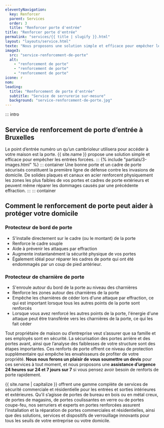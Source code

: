 ```yaml
---
eleventyNavigation:
  key: Renforcer
  parent: Services
  order: 3
  title: "Renforcer porte d'entrée"
title: "Renforcer porte d'entrée"
permalink: "services/{{ title | slugify }}.html"
layout: "layouts/service.html"
texte: "Nous proposons une solution simple et efficace pour empêcher les entrées forcées. Une bonne porte et un cadre de porte sécurisés constituent la première ligne de défense contre les invasions de domicile."
image3:
  src: "service-renforcement-de-porte"
  alt:
    - "renforcement de porte"
    - "renforcement de porte"
    - "renforcement de porte"
icone: r
nom:
leading:
  title: "Renforcement de porte d'entrée"
  subtitle: "Service de serrurerie sur-mesure"
  background: "service-renforcement-de-porte.jpg"
---
```


::: intro

## Service de renforcement de porte d’entrée à Bruxelles

Le point d’entrée numéro un qu’un cambrioleur utilisera pour accéder à votre maison est la porte. {{ site.name }} propose une solution simple et efficace pour empêcher les entrées forcées.
:::
{% include "partials/3-images.html" %}
::: container
Une bonne porte et un cadre de porte sécurisés constituent la première ligne de défense contre les invasions de domicile. De solides plaques et canaux en acier renforcent physiquement les zones les plus faibles de vos portes et cadres de porte extérieurs et peuvent même réparer les dommages causés par une précédente effraction.
:::
::: container

## Comment le renforcement de porte peut aider à protéger votre domicile

### Protecteur de bord de porte

- S'installe directement sur le cadre (ou le montant) de la porte
- Renforce le cadre souple
- Aide à prévenir les attaques par effraction
- Augmente instantanément la sécurité physique de vos portes
- Également idéal pour réparer les cadres de porte qui ont été endommagés par un coup de pied antérieur.

### Protecteur de charnière de porte

- S'enroule autour du bord de la porte au niveau des charnières
- Renforce les zones autour des charnières de la porte
- Empêche les charnières de céder lors d'une attaque par effraction, ce qui est important lorsque tous les autres points de la porte sont renforcés
- Lorsque vous avez renforcé les autres points de la porte, l'énergie d'une attaque peut être transférée vers les charnières de la porte, ce qui les fait céder

Tout propriétaire de maison ou d’entreprise veut s’assurer que sa famille et ses employés sont en sécurité. La sécurisation des portes arrière et des portes avant, ainsi que l’analyse des faiblesses de votre structure sont des étapes importantes. Ces renforts de porte offrent ce niveau de protection supplémentaire qui empêche les envahisseurs de profiter de votre propriété. **Nous nous ferons un plaisir de vous soumettre un devis** pour ces services à tout moment, et nous proposons une **assistance d’urgence 24 heures sur 24 et 7 jours sur 7** si vous pensez avoir besoin de renforts de porte rapidement.

{{ site.name | capitalize }} offrent une gamme complète de services de sécurité commerciale et résidentielle pour les entrées et sorties intérieures et extérieures. Qu’il s’agisse de portes de bureau en bois ou en métal creux, de portes de magasins, de portes coulissantes en verre ou de portes coupe-feu, nos serruriers et experts en portes renforcées assurent l’installation et la réparation de portes commerciales et résidentielles, ainsi que des solutions, services et dispositifs de verrouillage innovants pour tous les seuils de votre entreprise ou votre domicile.
